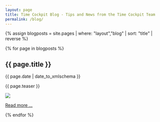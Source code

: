 ```yaml
---
layout: page
title: Time Cockpit Blog - Tips and News from the Time Cockpit Team
permalink: /blog/
---
```


<div class="row blog-overview">
{% assign blogposts = site.pages | where: "layout","blog" | sort: "title" | reverse %}

{% for page in blogposts %}
	<div class="col-sm-12"><h2>{{ page.title }}</h2></div>
	<div class="col-sm-12"><p>{{ page.date | date_to_xmlschema }}</p></div>
	<div class="col-sm-8"><p>{{ page.teaser }}</p></div>
	<div class="col-sm-4"><img src="{{ page.bannerimage | prepend: site.baseurl }}" /></div>
	<div class="col-sm-12"><p><a href="{{ page.url | prepend: site.baseurl }}">Read more ...</a></p></div>
{% endfor %}
</div>